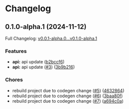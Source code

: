 # Changelog

## 0.1.0-alpha.1 (2024-11-12)

Full Changelog: [v0.0.1-alpha.0...v0.1.0-alpha.1](https://github.com/brevdev/ngc-go/compare/v0.0.1-alpha.0...v0.1.0-alpha.1)

### Features

* **api:** api update ([b2bccf6](https://github.com/brevdev/ngc-go/commit/b2bccf607671f2fb3f73702abb45afae4baf25cb))
* **api:** api update ([#3](https://github.com/brevdev/ngc-go/issues/3)) ([3b9b216](https://github.com/brevdev/ngc-go/commit/3b9b216f32f542af5815d2105859ba41ab334602))


### Chores

* rebuild project due to codegen change ([#5](https://github.com/brevdev/ngc-go/issues/5)) ([4632864](https://github.com/brevdev/ngc-go/commit/4632864cd3e6f1417b5d2af8f5a540282ebb5970))
* rebuild project due to codegen change ([#6](https://github.com/brevdev/ngc-go/issues/6)) ([3baa80f](https://github.com/brevdev/ngc-go/commit/3baa80feeb00aed36ce832ff853af12f36f25260))
* rebuild project due to codegen change ([#7](https://github.com/brevdev/ngc-go/issues/7)) ([a694c0a](https://github.com/brevdev/ngc-go/commit/a694c0a2e2615331b6f61a2c711ba8487ca34700))
